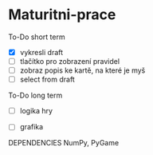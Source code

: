 # Maturitni-prace
To-Do short term
- [x] vykresli draft
- [ ] tlačítko pro zobrazení pravidel
- [ ] zobraz popis ke kartě, na které je myš
- [ ] select from draft

To-Do long term
- [ ] logika hry
- [ ] grafika


DEPENDENCIES
NumPy, PyGame
